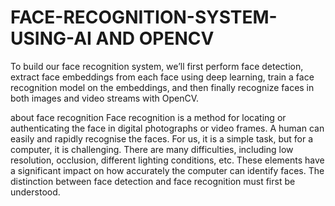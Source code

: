 # FACE-RECOGNITION-SYSTEM-USING-AI AND OPENCV
To build our face recognition system, we’ll first perform face detection, extract face embeddings from each face using deep learning, train a face recognition model on the embeddings, and then finally recognize faces in both images and video streams with OpenCV.

about face recognition 
Face recognition is a method for locating or authenticating the face in digital photographs or video frames. A human can easily and rapidly recognise the faces. For us, it is a simple task, but for a computer, it is challenging. There are many difficulties, including low resolution, occlusion, different lighting conditions, etc. These elements have a significant impact on how accurately the computer can identify faces. The distinction between face detection and face recognition must first be understood.


